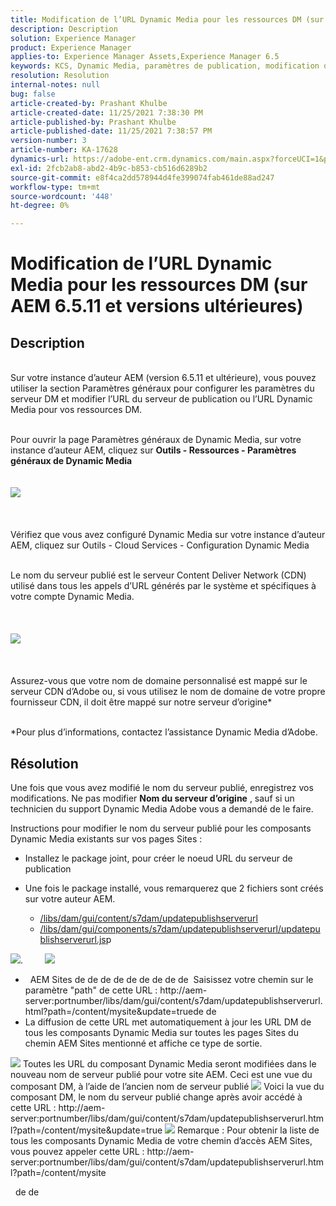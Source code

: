 ```yaml
---
title: Modification de l’URL Dynamic Media pour les ressources DM (sur AEM 6.5.11 et versions ultérieures)
description: Description
solution: Experience Manager
product: Experience Manager
applies-to: Experience Manager Assets,Experience Manager 6.5
keywords: KCS, Dynamic Media, paramètres de publication, modification de l’URL DM
resolution: Resolution
internal-notes: null
bug: false
article-created-by: Prashant Khulbe
article-created-date: 11/25/2021 7:38:30 PM
article-published-by: Prashant Khulbe
article-published-date: 11/25/2021 7:38:57 PM
version-number: 3
article-number: KA-17628
dynamics-url: https://adobe-ent.crm.dynamics.com/main.aspx?forceUCI=1&pagetype=entityrecord&etn=knowledgearticle&id=98388241-274e-ec11-8c62-00224804e5cb
exl-id: 2fcb2ab8-abd2-4b9c-b853-cb516d6289b2
source-git-commit: e8f4ca2dd578944d4fe399074fab461de88ad247
workflow-type: tm+mt
source-wordcount: '448'
ht-degree: 0%

---
```


# Modification de l’URL Dynamic Media pour les ressources DM (sur AEM 6.5.11 et versions ultérieures)

## Description

<br>Sur votre instance d’auteur AEM (version 6.5.11 et ultérieure), vous pouvez utiliser la section Paramètres généraux pour configurer les paramètres du serveur DM et modifier l’URL du serveur de publication ou l’URL Dynamic Media pour vos ressources DM.

<br>Pour ouvrir la page Paramètres généraux de Dynamic Media, sur votre instance d’auteur AEM, cliquez sur <b>Outils - Ressources - Paramètres généraux de Dynamic Media</b>
<br> <br><br>![](assets/___99388241-274e-ec11-8c62-00224804e5cb___.png)<br><br> <br><br>Vérifiez que vous avez configuré Dynamic Media sur votre instance d’auteur AEM, cliquez sur Outils - Cloud Services - Configuration Dynamic Media

<br>Le nom du serveur publié est le serveur Content Deliver Network (CDN) utilisé dans tous les appels d’URL générés par le système et spécifiques à votre compte Dynamic Media.<br><br> <br><br>![](assets/___9c388241-274e-ec11-8c62-00224804e5cb___.png)<br><br> <br><br>Assurez-vous que votre nom de domaine personnalisé est mappé sur le serveur CDN d’Adobe ou, si vous utilisez le nom de domaine de votre propre fournisseur CDN, il doit être mappé sur notre serveur d’origine\*

<br>\*Pour plus d’informations, contactez l’assistance Dynamic Media d’Adobe. <br>

## Résolution


Une fois que vous avez modifié le nom du serveur publié, enregistrez vos modifications. Ne pas modifier <b>Nom du serveur d’origine</b> , sauf si un technicien du support Dynamic Media Adobe vous a demandé de le faire.

Instructions pour modifier le nom du serveur publié pour les composants Dynamic Media existants sur vos pages Sites :

- Installez le package joint, pour créer le noeud URL du serveur de publication
- Une fois le package installé, vous remarquerez que 2 fichiers sont créés sur votre auteur AEM.

   - [/libs/dam/gui/content/s7dam/updatepublishserverurl](http://vgaur-wx-1:4502/crx/de/index.jsp#/crx.default/jcr%3aroot/libs/dam/gui/content/s7dam/updatepublishserverurl "Chemin d’accès de l’affichage dans CRXDE Lite")
   - [/libs/dam/gui/components/s7dam/updatepublishserverurl/updatepublishserverurl.js](http://vgaur-wx-1:4502/crx/de/index.jsp#/crx.default/jcr%3aroot/libs/dam/gui/components/s7dam/updatepublishserverurl/updatepublishserverurl.jsp "Chemin d’accès de l’affichage dans CRXDE Lite")p


![](assets/d326656d-3f49-ec11-8c62-000d3a5cbc3f.png).         ![](assets/20fc6673-3f49-ec11-8c62-000d3a5cbc3f.png)

- &#x200B; &#x200B; AEM Sites de  de  de  de  de  de  de  de  de &#x200B; Saisissez votre chemin sur le paramètre &quot;path&quot; de cette URL : http://aem-server:portnumber/libs/dam/gui/content/s7dam/updatepublishserverurl.html?path=/content/mysite&amp;update=true &#x200B; &#x200B;  de  de &#x200B;
- La diffusion de cette URL met automatiquement à jour les URL DM de tous les composants Dynamic Media sur toutes les pages Sites du chemin AEM Sites mentionné et affiche ce type de sortie.


![](assets/12ef597f-3f49-ec11-8c62-000d3a5cbc3f.png)
Toutes les URL du composant Dynamic Media seront modifiées dans le nouveau nom de serveur publié pour votre site AEM.
Ceci est une vue du composant DM, à l’aide de l’ancien nom de serveur publié
![](assets/59f64ca5-4049-ec11-8c62-000d3a5cbc3f.png)
Voici la vue du composant DM, le nom du serveur publié change après avoir accédé à cette URL : http://aem-server:portnumber/libs/dam/gui/content/s7dam/updatepublishserverurl.html?path=/content/mysite&amp;update=true
![](assets/7a7449b1-4049-ec11-8c62-000d3a5cbc3f.png)
Remarque : Pour obtenir la liste de tous les composants Dynamic Media de votre chemin d’accès AEM Sites, vous pouvez appeler cette URL : http://aem-server:portnumber/libs/dam/gui/content/s7dam/updatepublishserverurl.html?path=/content/mysite

&#x200B; &#x200B; de  de  &#x200B;
